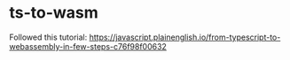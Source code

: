 # ts-to-wasm

Followed this tutorial: https://javascript.plainenglish.io/from-typescript-to-webassembly-in-few-steps-c76f98f00632
